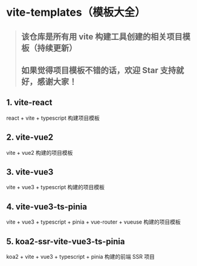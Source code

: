 # vite-templates（模板大全）
  > ## 该仓库是所有用 vite 构建工具创建的相关项目模板（持续更新）
  >
  > ## 如果觉得项目模板不错的话，欢迎 Star 支持就好，感谢大家！


## 1. vite-react
  react + vite + typescript 构建项目模板

## 2. vite-vue2
  vite + vue2 构建的项目模板

## 3. vite-vue3
  vite + vue3 + typescript 构建的项目模板

## 4. vite-vue3-ts-pinia
  vite + vue3 + typescript + pinia + vue-router + vueuse 构建的项目模板

## 5. koa2-ssr-vite-vue3-ts-pinia
  koa2 + vite + vue3 + typescript + pinia 构建的前端 SSR 项目
